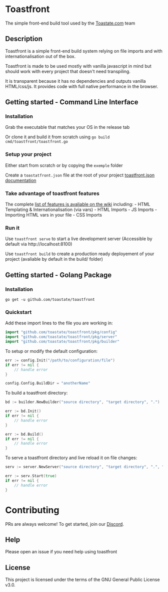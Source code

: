 # Toastfront

The simple front-end build tool used by the [Toastate.com](https://www.toastate.com) team 

## Description

Toastfront is a simple front-end build system relying on file imports and with internationalisation out of the box.

Toastfront is made to be used mostly with vanilla javascript in mind but should work with every project that doesn't need transpiling.

It is transparent because it has no dependencies and outputs vanilla HTML/css/js. It provides code with full native performance in the browser.

## Getting started - Command Line Interface

### Installation

Grab the executable that matches your OS in the release tab

Or clone it and build it from scratch using `go build cmd/toastfront/toastfront.go`

### Setup your project

Either start from scratch or by copying the `exemple` folder

Create a `toastatfront.json` file at the root of your project [toastfront.json documentation](https://github.com/toastate/toastfront/wiki/toastfront.json-structure)

### Take advantage of toastfront features

The complete [list of features is avaliable on the wiki](https://github.com/toastate/toastfront/wiki/Toastfront-features) including:
    - HTML Templating & Internationalisation (via vars)
    - HTML Imports
    - JS Imports
        - Importing HTML vars in your file
    - CSS Imports

### Run it

Use `toastfront serve` to start a live development server (Accessible by default via http://localhost:8100)

Use `toastfront build` to create a production ready deployement of your project (avaliable by default in the build/ folder)


## Getting started - Golang Package

### Installation

```
go get -u github.com/toastate/toastfront
```

### Quickstart

Add these import lines to the file you are working in:

```go
import "github.com/toastate/toastfront/pkg/config"
import "github.com/toastate/toastfront/pkg/server"
import "github.com/toastate/toastfront/pkg/builder"
```

To setup or modify the default configuration:
```go
err := config.Init("/path/to/configuration/file")
if err != nil {
    // handle error
}

config.Config.BuildDir = "anotherName"
```

To build a toastfront directory:
```go
bd := builder.NewBuilder("source directory", "target directory", ".")

err := bd.Init()
if err != nil {
    // handle error
}

err := bd.Build()
if err != nil {
    // handle error
}
```

To serve a toastfront directory and live reload it on file changes:
```go
serv := server.NewServer("source directory", "target directory", ".", "8100", "")

err := serv.Start(true)
if err != nil {
    // handle error
}
```

# Contributing

PRs are always welcome! To get started, join our [Discord](https://discord.gg/NC8sgX6E75).

## Help

Please open an issue if you need help using toastfront

## License 

This project is licensed under the terms of the GNU General Public License v3.0.

